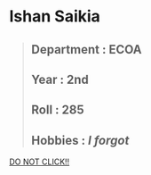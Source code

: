 # Ishan Saikia
  >## Department : **ECOA**
  >## Year : **2nd**
  >## Roll : **285**
  >## Hobbies : ***I forgot***    
  [DO NOT CLICK!!](https://github.com/IshanSaikia/bruhmoment/blob/main/googlelength)
  
